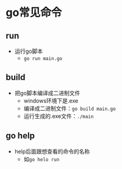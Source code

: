 # go常见命令
## run
* 运行go脚本
  + `go run main.go`
## build
* 把go脚本编译成二进制文件
   + windows环境下是.exe
   + 编译成二进制文件：`go build main.go`
   + 运行生成的.exe文件：`./main` 
## go help
* help后面跟想查看的命令的名称
  + 如`go helo run`